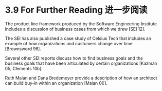 3.9 For Further Reading 进一步阅读
===

The product line framework produced by the Software Engineering Institute includes a discussion of business cases from which we drew [SEI 12].

The SEI has also published a case study of Celsius Tech that includes an example of how organizations and customers change over time [Brownsword 96].

Several other SEI reports discuss how to find business goals and the business goals that have been articulated by certain organizations [Kazman 05, Clements 10b].

Ruth Malan and Dana Bredemeyer provide a description of how an architect can build buy-in within an organization [Malan 00].
